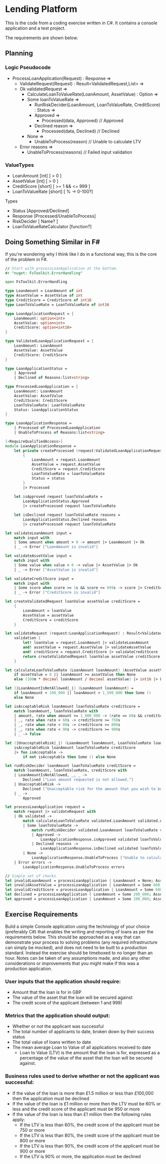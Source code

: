 ﻿# Lending Platform

This is the code from a coding exercise written in C#. It contains a console application and a test project.

The requirements are shown below.

## Planning

### Logic Pseudocode

- ProcessLoanApplication(Request) : Response =>
    - ValidateRequest(Request) : Result<ValidatedRequest,List<string>> =>
    - Ok validatedRequest =>
        - CalculateLoanToValueRate(LoanAmount, AssetValue) : Option<LoanToValueRate> =>
        - Some loanToValueRate =>
            - RunRiskDecider(LoanAmount, LoanToValueRate, CreditScore) : Status =>
            - Approved =>
                - Processed(data, Approved) // Approved
            - Declined reason =>
                - Processed(data, Declined) // Declined
        - None =>
            - UnableToProcess(reason) // Unable to calculate LTV
    - Error reasons =>
        - UnableToProcess(reasons) // Failed input validation

### ValueTypes

- LoanAmount [int] [ > 0 ]
- AssetValue [int] [ > 0 ]
- CreditScore [short] [ >= 1 && <= 999 ]
- LoanToValueRate [short] [ % -> 0-100?]

Types

- Status [Approved/Declined]
- Response [Processed/UnableToProcess]
- RiskDecider [ Name? ]
- LoanToValueRateCalculator [function?]

## Doing Something Similar in F#

If you're wondering why I think like I do in a functional way, this is the core of the problem in F#.

```fsharp
// Start with processLoanApplication at the bottom.
#r "nuget: FsToolkit.ErrorHandling"

open FsToolkit.ErrorHandling

type LoanAmount = LoanAmount of int
type AssetValue = AssetValue of int
type CreditScore = CreditScore of int16
type LoanToValueRate = LoanToValueRate of int16

type LoanApplicationRequest = {
    LoanAmount: option<int>
    AssetValue: option<int>
    CreditScore: option<int16>
}

type ValidatedLoanApplicationRequest = { 
    LoanAmount: LoanAmount
    AssetValue: AssetValue
    CreditScore: CreditScore
}

type LoanApplicationStatus =
    | Approved
    | Declined of Reasons:list<string>

type ProcessedLoanApplication = {
    LoanAmount: LoanAmount
    AssetValue: AssetValue
    CreditScore: CreditScore
    LoanToValueRate: LoanToValueRate 
    Status: LoanApplicationStatus
}

type LoanApplicationResponse =
    | Processed of ProcessedLoanApplication
    | UnableToProcess of Reasons:list<string>

[<RequireQualifiedAccess>]
module LoanApplicationResponse =
    let private createProcessed (request:ValidatedLoanApplicationRequest) loanToValueRate status =
        {
            LoanAmount = request.LoanAmount
            AssetValue = request.AssetValue
            CreditScore = request.CreditScore
            LoanToValueRate = loanToValueRate
            Status = status
        }
        |> Processed
     
    let isApproved request loanToValueRate = 
        LoanApplicationStatus.Approved
        |> createProcessed request loanToValueRate 

    let isDeclined request loanToValueRate reasons = 
        LoanApplicationStatus.Declined reasons
        |> createProcessed request loanToValueRate

let validateLoanAmount input =
    match input with
    | Some amount when amount > 0 -> amount |> LoanAmount |> Ok
    | _ -> Error ["LoanAmount is invalid"]

let validateAssetValue input =
    match input with
    | Some value when value > 0 -> value |> AssetValue |> Ok
    | _ -> Error ["AssetValue is invalid"]

let validateCreditScore input =
    match input with
    | Some score when score >= 1s && score <= 999s -> score |> CreditScore |> Ok
    | _ -> Error ["CreditScore is invalid"]

let createValidatedRequest loanValue assetValue creditScore =
    {
        LoanAmount = loanValue
        AssetValue = assetValue
        CreditScore = creditScore
    }

let validateRequest (request:LoanApplicationRequest) : Result<ValidatedLoanApplicationRequest,list<string>> =
    validation {
        let! loanValue = request.LoanAmount |> validateLoanAmount
        and! assetValue = request.AssetValue |> validateAssetValue
        and! creditScore = request.CreditScore |> validateCreditScore
        return createValidatedRequest loanValue assetValue creditScore
    }

let calculateLoanToValueRate (LoanAmount loanAmount) (AssetValue assetValue) =
    if assetValue = 0 || loanAmount >= assetValue then None
    else (100m * decimal loanAmount / decimal assetValue) |> int16 |> LoanToValueRate |> Some 

let (|LoanAmountIsNotAllowed|_|) (LoanAmount loanAmount) = 
    if loanAmount < 100_000 || loanAmount > 1_500_000 then Some ()
    else None

let isAcceptableRisk loanAmount loanToValueRate creditScore =
    match loanAmount, loanToValueRate with
    | amount, rate when amount >= 1_000_000 -> (rate <= 60s && creditScore >= 950s)
    | _, rate when rate < 60s -> creditScore >= 750s
    | _, rate when rate < 80s -> creditScore >= 800s
    | _, rate when rate < 90s -> creditScore >= 900s
    | _ -> false

let (|UnacceptableRisk|_|) (LoanAmount loanAmount, LoanToValueRate loanToValueRate, CreditScore creditScore) = 
    isAcceptableRisk loanAmount loanToValueRate creditScore
    |> fun isAcceptable -> 
        if not isAcceptable then Some () else None

let runRiskDecider loanAmount loanToValueRate creditScore =
    match loanAmount, loanToValueRate, creditScore with
    | LoanAmountIsNotAllowed, _, _ -> 
        Declined ["Loan amount requested is not allowed."]
    | UnacceptableRisk -> 
        Declined ["Unacceptable risk for the amount that you wish to borrow."]
    | _ -> 
        Approved

let processLoanApplication request = 
    match request |> validateRequest with
    | Ok validated -> 
        match calculateLoanToValueRate validated.LoanAmount validated.AssetValue with
        | Some loanToValueRate ->
            match runRiskDecider validated.LoanAmount loanToValueRate validated.CreditScore with
            | Approved -> 
                LoanApplicationResponse.isApproved validated loanToValueRate
            | Declined reasons ->
                LoanApplicationResponse.isDeclined validated loanToValueRate reasons
        | None ->
            LoanApplicationResponse.UnableToProcess ["Unable to calculate loan to value rate."]
    | Error errors ->
        LoanApplicationResponse.UnableToProcess errors

// Simple set of checks
let invalidLoanAmount = processLoanApplication { LoanAmount = None; AssetValue = Some 600_000; CreditScore = Some 900s }
let invalidAssetValue = processLoanApplication { LoanAmount = Some 600_000; AssetValue = None; CreditScore = Some 900s }
let invalidCreditScore = processLoanApplication { LoanAmount = Some 600_000; AssetValue = Some 800_000; CreditScore = None }
let declined = processLoanApplication { LoanAmount = Some 200_000; AssetValue = Some 400_000; CreditScore = Some 500s }
let approved = processLoanApplication { LoanAmount = Some 200_000; AssetValue = Some 300_000; CreditScore = Some 800s }

```

## Exercise Requirements

Build a simple Console application using the technology of your choice (preferably C#) that enables the writing and reporting of loans as per the requirements below. This should be approached as a way that can demonstrate your process to solving problems (any required infrastructure can simply be mocked), and does not need to be built to a production standard. Instead the exercise should be timeboxed to no longer than an hour. Notes can be taken of any assumptions made, and also any other considerations or improvements that you might make if this was a production application.

### User inputs that the application should require:

* Amount that the loan is for in GBP
* The value of the asset that the loan will be secured against
* The credit score of the applicant (between 1 and 999)

### Metrics that the application should output:

* Whether or not the applicant was successful
* The total number of applicants to date, broken down by their success status
* The total value of loans written to date
* The mean average Loan to Value of all applications received to date
    * Loan to Value (LTV) is the amount that the loan is for, expressed as a percentage of the value of the asset that the loan will be secured against.

### Business rules used to derive whether or not the applicant was successful:

* If the value of the loan is more than £1.5 million or less than £100,000 then the application must be declined
* If the value of the loan is £1 million or more then the LTV must be 60% or less and the credit score of the applicant must be 950 or more
* If the value of the loan is less than £1 million then the following rules apply:
    * If the LTV is less than 60%, the credit score of the applicant must be 750 or more
    * If the LTV is less than 80%, the credit score of the applicant must be 800 or more
    * If the LTV is less than 90%, the credit score of the applicant must be 900 or more
    * If the LTV is 90% or more, the application must be declined

